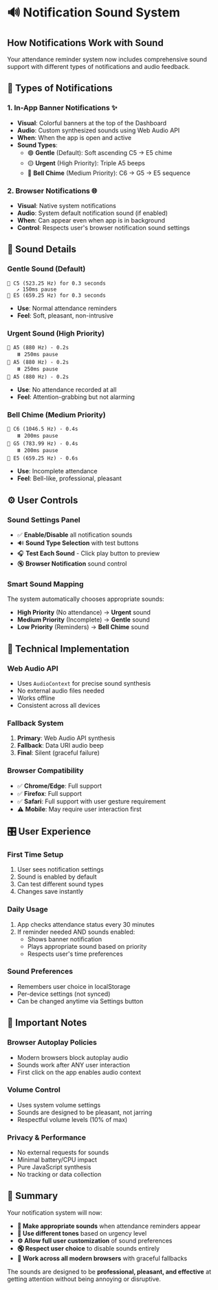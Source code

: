 # 🔊 Notification Sound System

## How Notifications Work with Sound

Your attendance reminder system now includes comprehensive sound support with different types of notifications and audio feedback.

## 📱 Types of Notifications

### 1. **In-App Banner Notifications** ✨
- **Visual**: Colorful banners at the top of the Dashboard
- **Audio**: Custom synthesized sounds using Web Audio API
- **When**: When the app is open and active
- **Sound Types**:
  - 🟢 **Gentle** (Default): Soft ascending C5 → E5 chime
  - 🟡 **Urgent** (High Priority): Triple A5 beeps
  - 🔵 **Bell Chime** (Medium Priority): C6 → G5 → E5 sequence

### 2. **Browser Notifications** 🌐
- **Visual**: Native system notifications
- **Audio**: System default notification sound (if enabled)
- **When**: Can appear even when app is in background
- **Control**: Respects user's browser notification sound settings

## 🎵 Sound Details

### **Gentle Sound** (Default)
```
🎵 C5 (523.25 Hz) for 0.3 seconds
   ↗️ 150ms pause
🎵 E5 (659.25 Hz) for 0.3 seconds
```
- **Use**: Normal attendance reminders
- **Feel**: Soft, pleasant, non-intrusive

### **Urgent Sound** (High Priority)
```
🚨 A5 (880 Hz) - 0.2s
   ⏸️ 250ms pause
🚨 A5 (880 Hz) - 0.2s  
   ⏸️ 250ms pause
🚨 A5 (880 Hz) - 0.2s
```
- **Use**: No attendance recorded at all
- **Feel**: Attention-grabbing but not alarming

### **Bell Chime** (Medium Priority)
```
🔔 C6 (1046.5 Hz) - 0.4s
   ⏸️ 200ms pause
🔔 G5 (783.99 Hz) - 0.4s
   ⏸️ 200ms pause  
🔔 E5 (659.25 Hz) - 0.6s
```
- **Use**: Incomplete attendance
- **Feel**: Bell-like, professional, pleasant

## ⚙️ User Controls

### **Sound Settings Panel**
- ✅ **Enable/Disable** all notification sounds
- 🔊 **Sound Type Selection** with test buttons
- 🎧 **Test Each Sound** - Click play button to preview
- 🔇 **Browser Notification** sound control

### **Smart Sound Mapping**
The system automatically chooses appropriate sounds:
- **High Priority** (No attendance) → **Urgent** sound
- **Medium Priority** (Incomplete) → **Gentle** sound  
- **Low Priority** (Reminders) → **Bell Chime** sound

## 🔧 Technical Implementation

### **Web Audio API**
- Uses `AudioContext` for precise sound synthesis
- No external audio files needed
- Works offline
- Consistent across all devices

### **Fallback System**
1. **Primary**: Web Audio API synthesis
2. **Fallback**: Data URI audio beep
3. **Final**: Silent (graceful failure)

### **Browser Compatibility**
- ✅ **Chrome/Edge**: Full support
- ✅ **Firefox**: Full support
- ✅ **Safari**: Full support with user gesture requirement
- ⚠️ **Mobile**: May require user interaction first

## 🎛️ User Experience

### **First Time Setup**
1. User sees notification settings
2. Sound is enabled by default
3. Can test different sound types
4. Changes save instantly

### **Daily Usage**
1. App checks attendance status every 30 minutes
2. If reminder needed AND sounds enabled:
   - Shows banner notification
   - Plays appropriate sound based on priority
   - Respects user's time preferences

### **Sound Preferences**
- Remembers user choice in localStorage
- Per-device settings (not synced)
- Can be changed anytime via Settings button

## 🚨 Important Notes

### **Browser Autoplay Policies**
- Modern browsers block autoplay audio
- Sounds work after ANY user interaction
- First click on the app enables audio context

### **Volume Control**
- Uses system volume settings
- Sounds are designed to be pleasant, not jarring
- Respectful volume levels (10% of max)

### **Privacy & Performance**
- No external requests for sounds
- Minimal battery/CPU impact
- Pure JavaScript synthesis
- No tracking or data collection

## 🎯 Summary

Your notification system will now:
- **🔔 Make appropriate sounds** when attendance reminders appear
- **🎵 Use different tones** based on urgency level
- **⚙️ Allow full user customization** of sound preferences  
- **🔇 Respect user choice** to disable sounds entirely
- **📱 Work across all modern browsers** with graceful fallbacks

The sounds are designed to be **professional, pleasant, and effective** at getting attention without being annoying or disruptive.